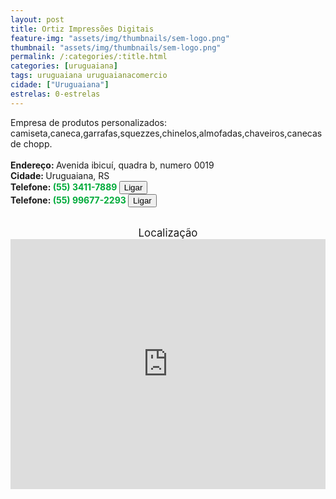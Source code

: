 ```yaml
---
layout: post
title: Ortiz Impressões Digitais
feature-img: "assets/img/thumbnails/sem-logo.png"
thumbnail: "assets/img/thumbnails/sem-logo.png"
permalink: /:categories/:title.html
categories: [uruguaiana]
tags: uruguaiana uruguaianacomercio
cidade: ["Uruguaiana"]
estrelas: 0-estrelas
---
```

Empresa de produtos personalizados: camiseta,caneca,garrafas,squezzes,chinelos,almofadas,chaveiros,canecas de chopp.<!-- more --><br/>
<br/>
<b>Endereço: </b>Avenida ibicuí, quadra b, numero 0019<br />
<b>Cidade: </b>Uruguaiana, RS<br />
<b>Telefone: <span style="color: #00ab3a;">(55) 3411-7889</span> <a href="tel:5534117889"><button class="ligar">Ligar</button></a></b><br />
<b>Telefone: <span style="color: #00ab3a;">(55) 99677-2293</span> <a href="tel:55996772293"><button class="ligar">Ligar</button></a></b><br />
<br />
<div style="font-size: larger; text-align: center;">
Localização</div>
<iframe src="https://www.google.com/maps/embed?pb=!1m18!1m12!1m3!1d2911.8433626789915!2d-57.06513717902338!3d-29.783860209036945!2m3!1f0!2f0!3f0!3m2!1i1024!2i768!4f13.1!3m3!1m2!1s0x94535afc73201243%3A0xe1e13893992c6eda!2sR.+Ibicu%C3%AD%2C+19+-+Centro%2C+Uruguaiana+-+RS%2C+97501-971!5e0!3m2!1spt-BR!2sbr!4v1524829837260" width="100%" height="400" frameborder="0" style="border:0" allowfullscreen></iframe>
